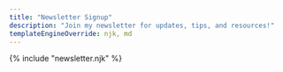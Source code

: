 ```yaml
---
title: "Newsletter Signup"
description: "Join my newsletter for updates, tips, and resources!"
templateEngineOverride: njk, md
---
```


{% include "newsletter.njk" %}
